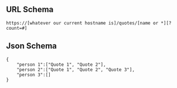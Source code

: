 ## URL Schema

    https://[whatever our current hostname is]/quotes/[name or *][?count=#]

## Json Schema

    {
        "person 1":["Quote 1", "Quote 2"],
        "person 2":["Quote 1", "Quote 2", "Quote 3"],
        "person 3":[]
    }
